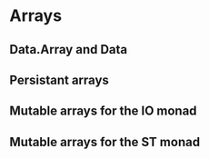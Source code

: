 
# Arrays 

## Data.Array and Data

## Persistant arrays

## Mutable arrays for the IO monad

## Mutable arrays for the ST monad
